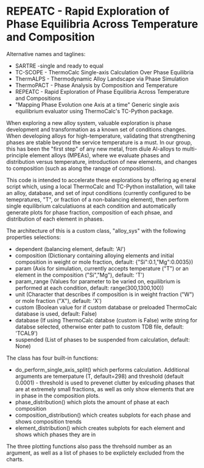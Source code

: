 # REPEATC - Rapid Exploration of Phase Equilibria Across Temperature and Composition
Alternative names and taglines:
- SARTRE -single and ready to equal
- TC-SCOPE - ThermoCalc Single-axis Calculation Over Phase Equilibria
- ThermALPS - Thermodynamic Alloy Landscape via Phase Simulation
- ThermoPACT - Phase Analysis by Composition and Temperature
- REPEATC - Rapid Exploration of Phase Equilibria Across Temperature and Compositions
- "Mapping Phase Evolution one Axis at a time"
Generic single axis equilibrium evaluator using ThermoCalc's TC-Python package.

When exploring a new alloy system, valuable exploration is phase development and transformation as a known set of conditions changes. When developing alloys for high-temperature, validating that strengthening phases are stable beyond the service temperature is a must. In our group, this has been the "first step" of any new metal, from diule Al-alloys to multi-principle element alloys (MPEAs), where we evaluate phases and distribution versus temperature, introduction of new elements, and changes to composition (such as along the ranqge of compositions).

This code is intended to accelerate these explorations by offering ag eneral script which, using a local ThermoCalc and TC-Python installation, will take an alloy, database, and set of input conditions (currently configured to be temepratures, "T", or fraction of a non-balancing element), then perform single equilibrium calculatiuons at each condition and automatically generate plots for phase fraction, composition of each phsae, and distribution of each element in phases.

The architecture of this is a custom class, "alloy_sys" with the following properties selections:
- dependent (balancing element, default: 'Al')
- composition (Dictionary containing alloying elements and initial composition in weight or mole fraction, default: {"Si":0.1,"Mg":0.0035})
- param (Axis for simulation, currently accepts temperature ("T") or an element in the composition ("Si","Mg"), default: 'T')
- param_range (Values for parameter to be varied on, equilibrium is performed at each condition, default: range(300,1300,100))
- unit (Character that describes if composition is in weight fraction ("W") or mole fraction ("X"), default: 'X')
- custom (Boolean value for if custom database or preloaded ThermoCalc database is used, default: False)
- database (If using ThermoCalc databse (custom is False) write string for databse selected, otherwise enter path to custom TDB file, default: 'TCAL9')
- suspended (List of phases to be suspended from calculation, default: None)

The class has four built-in functions:
- do_perform_single_axis_split() which performs calculation. Additional arguments are temerpature (T, default=298) and threshold (default 0.0001) - threshold is used to prevenet clutter by exlcuding phases that are at extremely small fractions, as well as only show elements that are in phase in the composition plots.
- phase_distribution() which plots the amount of phase at each composition
- composition_distribution() which creates subplots for each phase and shows composition trends
- element_distribution() which creates subplots for each element and shows which phases they are in

The three plotting functions also pass the threhsold number as an argument, as well as a list of phases to be explictely excluded from the charts.
